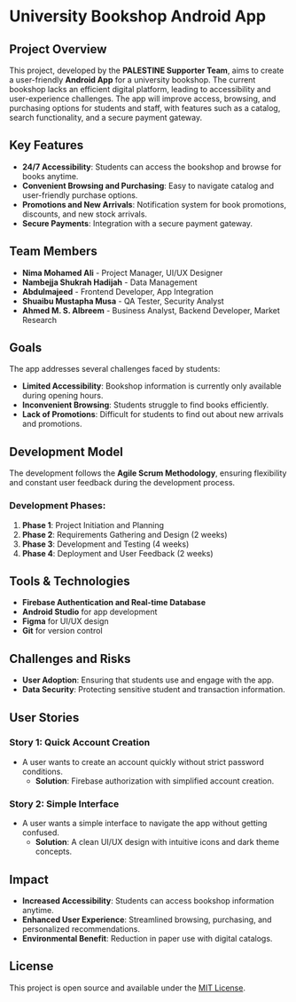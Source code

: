 # University Bookshop Android App

## Project Overview
This project, developed by the **PALESTINE Supporter Team**, aims to create a user-friendly **Android App** for a university bookshop. The current bookshop lacks an efficient digital platform, leading to accessibility and user-experience challenges. The app will improve access, browsing, and purchasing options for students and staff, with features such as a catalog, search functionality, and a secure payment gateway.

## Key Features
- **24/7 Accessibility**: Students can access the bookshop and browse for books anytime.
- **Convenient Browsing and Purchasing**: Easy to navigate catalog and user-friendly purchase options.
- **Promotions and New Arrivals**: Notification system for book promotions, discounts, and new stock arrivals.
- **Secure Payments**: Integration with a secure payment gateway.

## Team Members
- **Nima Mohamed Ali** - Project Manager, UI/UX Designer
- **Nambejja Shukrah Hadijah** - Data Management
- **Abdulmajeed** - Frontend Developer, App Integration
- **Shuaibu Mustapha Musa** - QA Tester, Security Analyst
- **Ahmed M. S. Albreem** - Business Analyst, Backend Developer, Market Research

## Goals
The app addresses several challenges faced by students:
- **Limited Accessibility**: Bookshop information is currently only available during opening hours.
- **Inconvenient Browsing**: Students struggle to find books efficiently.
- **Lack of Promotions**: Difficult for students to find out about new arrivals and promotions.

## Development Model
The development follows the **Agile Scrum Methodology**, ensuring flexibility and constant user feedback during the development process.

### Development Phases:
1. **Phase 1**: Project Initiation and Planning
2. **Phase 2**: Requirements Gathering and Design (2 weeks)
3. **Phase 3**: Development and Testing (4 weeks)
4. **Phase 4**: Deployment and User Feedback (2 weeks)

## Tools & Technologies
- **Firebase Authentication and Real-time Database**
- **Android Studio** for app development
- **Figma** for UI/UX design
- **Git** for version control

## Challenges and Risks
- **User Adoption**: Ensuring that students use and engage with the app.
- **Data Security**: Protecting sensitive student and transaction information.

## User Stories
### Story 1: Quick Account Creation
- A user wants to create an account quickly without strict password conditions.
  - **Solution**: Firebase authorization with simplified account creation.

### Story 2: Simple Interface
- A user wants a simple interface to navigate the app without getting confused.
  - **Solution**: A clean UI/UX design with intuitive icons and dark theme concepts.

## Impact
- **Increased Accessibility**: Students can access bookshop information anytime.
- **Enhanced User Experience**: Streamlined browsing, purchasing, and personalized recommendations.
- **Environmental Benefit**: Reduction in paper use with digital catalogs.

## License
This project is open source and available under the [MIT License](LICENSE).
